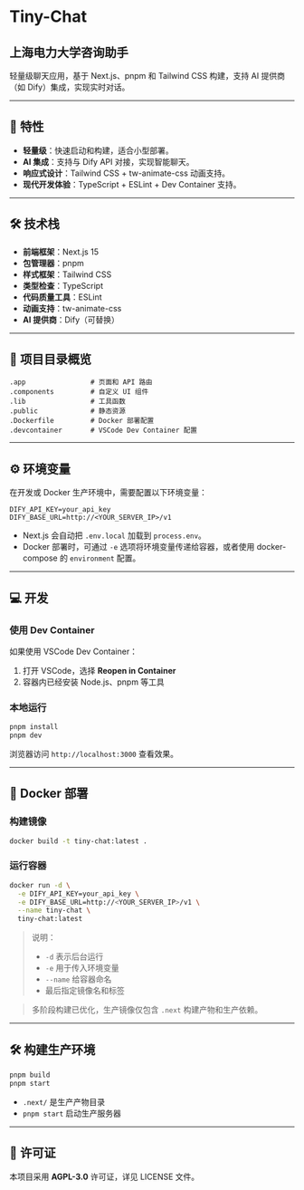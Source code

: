 # Tiny-Chat

## 上海电力大学咨询助手

轻量级聊天应用，基于 Next.js、pnpm 和 Tailwind CSS 构建，支持 AI 提供商（如 Dify）集成，实现实时对话。

---

## 🚀 特性

* **轻量级**：快速启动和构建，适合小型部署。
* **AI 集成**：支持与 Dify API 对接，实现智能聊天。
* **响应式设计**：Tailwind CSS + tw-animate-css 动画支持。
* **现代开发体验**：TypeScript + ESLint + Dev Container 支持。

---

## 🛠 技术栈

* **前端框架**：Next.js 15
* **包管理器**：pnpm
* **样式框架**：Tailwind CSS
* **类型检查**：TypeScript
* **代码质量工具**：ESLint
* **动画支持**：tw-animate-css
* **AI 提供商**：Dify（可替换）

---

## 📁 项目目录概览

```
.app                # 页面和 API 路由
.components         # 自定义 UI 组件
.lib                # 工具函数
.public             # 静态资源
.Dockerfile         # Docker 部署配置
.devcontainer       # VSCode Dev Container 配置
```

---

## ⚙️ 环境变量

在开发或 Docker 生产环境中，需要配置以下环境变量：

```env
DIFY_API_KEY=your_api_key
DIFY_BASE_URL=http://<YOUR_SERVER_IP>/v1
```

* Next.js 会自动把 `.env.local` 加载到 `process.env`。
* Docker 部署时，可通过 `-e` 选项将环境变量传递给容器，或者使用 docker-compose 的 `environment` 配置。

---

## 💻 开发

### 使用 Dev Container

如果使用 VSCode Dev Container：

1. 打开 VSCode，选择 **Reopen in Container**
2. 容器内已经安装 Node.js、pnpm 等工具

### 本地运行

```bash
pnpm install
pnpm dev
```

浏览器访问 `http://localhost:3000` 查看效果。

---

## 🐳 Docker 部署

### 构建镜像

```bash
docker build -t tiny-chat:latest .
```

### 运行容器

```bash
docker run -d \
  -e DIFY_API_KEY=your_api_key \
  -e DIFY_BASE_URL=http://<YOUR_SERVER_IP>/v1 \
  --name tiny-chat \
  tiny-chat:latest
```

> 说明：
>
> * `-d` 表示后台运行
> * `-e` 用于传入环境变量
> * `--name` 给容器命名
> * 最后指定镜像名和标签

> 多阶段构建已优化，生产镜像仅包含 `.next` 构建产物和生产依赖。

---

## 🛠 构建生产环境

```bash
pnpm build
pnpm start
```

* `.next/` 是生产产物目录
* `pnpm start` 启动生产服务器

---

## 📄 许可证

本项目采用 **AGPL-3.0** 许可证，详见 LICENSE 文件。
